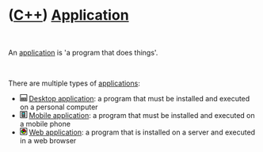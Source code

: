 



 

 

 

 

 

([C++](Cpp.md)) [Application](CppApplication.md)
==================================================

 

An [application](CppApplication.md) is 'a program that does things'.

 

There are multiple types of [applications](CppApplication.md):

-   ![Desktop](PicDesktop.png) [Desktop
    application](CppDesktopApplication.md): a program that must be
    installed and executed on a personal computer
-   ![Mobile](PicMobile.png) [Mobile
    application](CppMobileApplication.md): a program that must be
    installed and executed on a mobile phone
-   ![Web](PicWeb.png) [Web application](CppWebApplication.md): a
    program that is installed on a server and executed in a web browser

 

 

 

 

 





 



